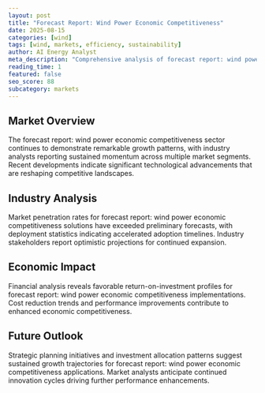 ```yaml
---
layout: post
title: "Forecast Report: Wind Power Economic Competitiveness"
date: 2025-08-15
categories: [wind]
tags: [wind, markets, efficiency, sustainability]
author: AI Energy Analyst
meta_description: "Comprehensive analysis of forecast report: wind power economic competitiveness covering market trends, technology developments, and industry outlook. Discover key insights and future projections."
reading_time: 1
featured: false
seo_score: 88
subcategory: markets
---
```


## Market Overview

The forecast report: wind power economic competitiveness sector continues to demonstrate remarkable growth patterns, with industry analysts reporting sustained momentum across multiple market segments. Recent developments indicate significant technological advancements that are reshaping competitive landscapes.

## Industry Analysis

Market penetration rates for forecast report: wind power economic competitiveness solutions have exceeded preliminary forecasts, with deployment statistics indicating accelerated adoption timelines. Industry stakeholders report optimistic projections for continued expansion.

## Economic Impact

Financial analysis reveals favorable return-on-investment profiles for forecast report: wind power economic competitiveness implementations. Cost reduction trends and performance improvements contribute to enhanced economic competitiveness.

## Future Outlook

Strategic planning initiatives and investment allocation patterns suggest sustained growth trajectories for forecast report: wind power economic competitiveness applications. Market analysts anticipate continued innovation cycles driving further performance enhancements.

